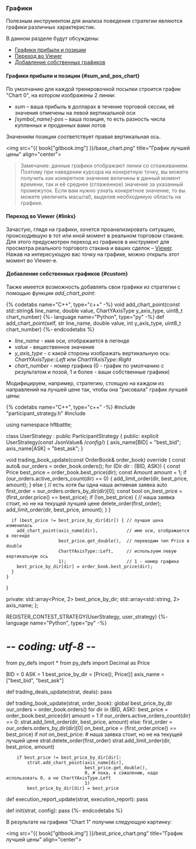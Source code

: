 ### Графики

Полезным инструментом для анализа поведения стратегии являются графики различных характеристик.

В данном разделе будут обсуждены:

- [Графики прибыли и позиции](#sum_and_pos_chart)
- [Переход во Viewer](#links)
- [Добавление собственных графиков](#custom)

#### Графики прибыли и позиции {#sum_and_pos_chart}

По умолчанию для каждой тренировочной посылки строится график "Chart 0", на котором изображены 2 линии:

- *sum* – ваша прибыль в долларах в течение торговой сессии, её значения отмечены на левой вертикальной оси
- *[symbol_name]-pos* – ваша позиция, то есть разность числа купленных и проданных вами лотов

Значениям позиции соответствует правая вертикальная ось.

<img src="{{ book["gitbook.img"] }}/base_chart.png" title="График лучшей цены" align="center">

> Замечание: данные графики отображают линии со сглаживанием.
Поэтому при наведении курсора на конкретную точку, вы можете получить как конкретное значение величины в данный момент времени, так и её среднее (сглаженное) значение за указанный промежуток.
Если вам нужно узнать конкретное значение, то вы можете увеличить масштаб, выделив необходимую область на графике.

#### Переход во Viewer {#links}

Зачастую, глядя на графики, хочется проанализировать ситуацию, происходившую в тот или иной момент в реальном торговом стакане.
Для этого предусмотрен переход из графиков в инструмент для просмотра реального торгового стакана и ваших сделок – [Viewer](viewer.md).
Нажав на интересующую вас точку на графике, можно открыть этот момент во Viewer-е.

#### Добавление собственных графиков {#custom}

Также имеется возможность добавлять свои графики из стратегии с помощью функции *add_chart_point*:

{% codetabs name="C++", type="c++" -%}
void add_chart_point(const std::string& line_name,
                     double value,
                     ChartYAxisType y_axis_type,
                     uint8_t chart_number)
{%- language name="Python", type="py" -%}
def add_chart_point(self, str line_name,
                    double value,
                    int y_axis_type,
                    uint8_t chart_number)
{%- endcodetabs %}

- *line_name* - имя оси, отображается в легенде
- *value* - вещественное значение
- *y_axis_type* - с какой стороны изображать вертикальную ось: *ChartYAxisType::Left* или *ChartYAxisType::Right*
- *chart_number* - номер графика (0 - график по умолчанию с результатом и позой, 1 и более - ваши собственные графики)

Модифицируем, например, стратегию, стоящую на каждом из направлений на лучшей цене так, чтобы она "рисовала" график лучшей цены:

{% codetabs name="C++", type="c++" -%}
#include "participant_strategy.h"
#include <string>

using namespace hftbattle;

class UserStrategy : public ParticipantStrategy {
public:
  explicit UserStrategy(const JsonValue& /*config*/) {
    axis_name[BID] = "best_bid";
    axis_name[ASK] = "best_ask";
  }

  void trading_book_update(const OrderBook& order_book) override {
    const auto& our_orders = order_book.orders();
    for (Dir dir : {BID, ASK}) {
      const Price best_price = order_book.best_price(dir);
      const Amount amount = 1;
      if (our_orders.active_orders_count(dir) == 0) {
        add_limit_order(dir, best_price, amount);
      } else {  // есть хотя бы одна наша активная заявка
        auto first_order = our_orders.orders_by_dir(dir)[0];
        const bool on_best_price = (first_order.price() == best_price);
        if (!on_best_price) {  // наша заявка стоит, но не на текущей лучшей цене
          delete_order(first_order);
          add_limit_order(dir, best_price, amount);
        }
      }

      if (best_price != best_price_by_dir[dir]) { // лучшая цена изменилась
        add_chart_point(axis_name[dir],           // имя оси, отображается в легенде
                        best_price.get_double(),  // переводим тип Price в double
                        ChartYAxisType::Left,     // используем левую вертикальную ось
                        1);                       // 1 - номер графика
        best_price_by_dir[dir] = order_book.best_price(dir);
      }
    }
  }

private:
  std::array<Price, 2> best_price_by_dir;
  std::array<std::string, 2> axis_name;
};

REGISTER_CONTEST_STRATEGY(UserStrategy, user_strategy)
{%- language name="Python", type="py" -%}
# -*- coding: utf-8 -*-

from py_defs import *
from py_defs import Decimal as Price

BID = 0
ASK = 1
best_price_by_dir = [Price(), Price()]
axis_name = ["best_bid", "best_ask"]

def trading_deals_update(strat, deals):
    pass


def trading_book_update(strat, order_book):
    global best_price_by_dir
    our_orders = order_book.orders()
    for dir in (BID, ASK):
        best_price = order_book.best_price(dir)
        amount = 1
        if our_orders.active_orders_count(dir) == 0:
            strat.add_limit_order(dir, best_price, amount)
        else:
            first_order = our_orders.orders_by_dir(dir)[0]
            on_best_price = (first_order.price() == best_price)
            if not on_best_price:  # наша заявка стоит, но не на текущей лучшей цене
                strat.delete_order(first_order)
                strat.add_limit_order(dir, best_price, amount)

        if best_price != best_price_by_dir[dir]:
            strat.add_chart_point(axis_name[dir],
                                  best_price.get_double(),
                                  0, # пока, к сожалению, надо использовать 0, а не ChartYAxisType.Left
                                  1)
            best_price_by_dir[dir] = best_price


def execution_report_update(strat, execution_report):
    pass


def init(strat, config):
    pass
{%- endcodetabs %}

<!-- TODO(asalikhov): ChartYAxisType instead of zero, when this gets fixed -->
<!-- TODO(asalikhov): Rename Decimal to Price -->

В результате на графике "Chart 1" получим следующую картинку:

<img src="{{ book["gitbook.img"] }}/best_price_chart.png" title="График лучшей цены" align="center">
